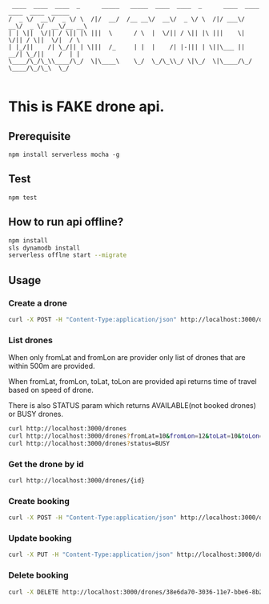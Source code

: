 ```
 ____  ____  ____  _      _____   _____  ____  ____  _      ____  ____  ____  ____  _____ 
/  _ \/  __\/  _ \/ \  /|/  __/  /__ __\/  __\/  _ \/ \  /|/ ___\/  __\/  _ \/  __\/__ __\
| | \||  \/|| / \|| |\ |||  \      / \  |  \/|| / \|| |\ |||    \|  \/|| / \||  \/|  / \  
| |_/||    /| \_/|| | \|||  /_     | |  |    /| |-||| | \||\___ ||  __/| \_/||    /  | |  
\____/\_/\_\\____/\_/  \|\____\    \_/  \_/\_\\_/ \|\_/  \|\____/\_/   \____/\_/\_\  \_/  
                                                                                          

```

# This is FAKE drone api.

## Prerequisite

`npm install serverless mocha -g`

## Test

`npm test`

## How to run api offline?

```bash
npm install
sls dynamodb install
serverless offlne start --migrate
```


## Usage

### Create a drone

```bash
curl -X POST -H "Content-Type:application/json" http://localhost:3000/drones --data '{ "name": "Thook", "speed": 1, "location": { "lon": 60.161679 ,"lat": 24.957612}}'
```

### List drones
When only fromLat and fromLon are provider only list of drones that are within 500m are provided.

When fromLat, fromLon, toLat, toLon are provided api returns time of travel based on speed of drone.

There is also STATUS param which returns AVAILABLE(not booked drones) or BUSY drones.
```bash
curl http://localhost:3000/drones
curl http://localhost:3000/drones?fromLat=10&fromLon=12&toLat=10&toLon=12.5
curl http://localhost:3000/drones?status=BUSY
```

### Get the drone by id
```bash
curl http://localhost:3000/drones/{id}
```

### Create booking
```bash
curl -X POST -H "Content-Type:application/json" http://localhost:3000/drones/bookings --data '{  "droneId": "38e6da70-3036-11e7-bbe6-8b20de079d19", "route": {  "from": { "lon": 60.161679 ,"lat": 24.957612}, "to": { "lon": 60.161679 ,"lat": 24.957612}}}'
```

### Update booking
```bash
curl -X PUT -H "Content-Type:application/json" http://localhost:3000/drones/9bc999d0-3035-11e7-89fa-990ea7966214/bookings --data '{   "route": {  "from": { "lon": 70 ,"lat": 80}, "to": { "lon": 71 ,"lat": 72}}}'
```

### Delete booking
```bash
curl -X DELETE http://localhost:3000/drones/38e6da70-3036-11e7-bbe6-8b20de079d19/bookings
```